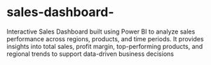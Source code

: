 # sales-dashboard-
Interactive Sales Dashboard built using Power BI to analyze sales performance across regions, products, and time periods. It provides insights into total sales, profit margin, top-performing products, and regional trends to support data-driven business decisions
